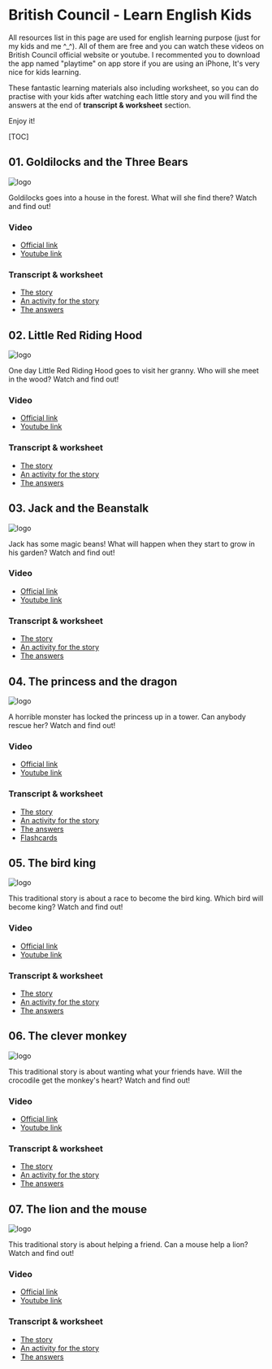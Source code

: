 # British Council - Learn English Kids

All resources list in this page are used for english learning purpose (just for my kids and me ^_^). All of them are free and you can watch these videos on British Council official website or youtube. I recommented you to download the app named "playtime" on app store if you are using an iPhone, It's very nice for kids learning. 

These fantastic learning materials also including worksheet, so you can do practise with your kids after watching each little story and you will find the answers at the end of **transcript & worksheet** section.

Enjoy it!

[TOC]

## 01. Goldilocks and the Three Bears

![logo](./01.Goldilocks-and-the-Three-Bears/logo.jpeg)

Goldilocks goes into a house in the forest. What will she find there? Watch and find out!

### Video

* [Official link](https://learnenglishkids.britishcouncil.org/short-stories/goldilocks-and-the-three-bears)
* [Youtube link](https://www.youtube.com/watch?v=Oaw-d3r_gIc)

### Transcript & worksheet

* [The story](./01.Goldilocks-and-the-Three-Bears/short-stories-goldilocks-and-the-three-bears-transcript.pdf)
* [An activity for the story](./01.Goldilocks-and-the-Three-Bears/short-stories-goldilocks-and-the-three-bears-worksheet.pdf)
* [The answers](./01.Goldilocks-and-the-Three-Bears/short-stories-goldilocks-and-the-three-bears-answers.pdf)

## 02. Little Red Riding Hood

![logo](./02.Little-Red-Riding-Hood/logo.jpeg)

One day Little Red Riding Hood goes to visit her granny. Who will she meet in the wood? Watch and find out!

### Video

* [Official link](https://learnenglishkids.britishcouncil.org/short-stories/little-red-riding-hood)
* [Youtube link](https://www.youtube.com/watch?v=GbzMC6qAzVU)

### Transcript & worksheet

* [The story](./02.Little-Red-Riding-Hood/short-stories-little-red-riding-hood-transcript.pdf)
* [An activity for the story](./02.Little-Red-Riding-Hood/short-stories-little-red-riding-hood-worksheet.pdf)
* [The answers](./02.Little-Red-Riding-Hood/short-stories-little-red-riding-hood-answers.pdf)

## 03. Jack and the Beanstalk

![logo](./03.Jack-and-the-Beanstalk/logo.jpeg)

Jack has some magic beans! What will happen when they start to grow in his garden? Watch and find out!

### Video

* [Official link](https://learnenglishkids.britishcouncil.org/short-stories/jack-and-the-beanstalk)
* [Youtube link](https://www.youtube.com/watch?v=rKB1_wBueFM&t=15s)

### Transcript & worksheet

* [The story](./03.Jack-and-the-Beanstalk/short-stories-jack-and-the-beanstalk-transcript.pdf)
* [An activity for the story](./03.Jack-and-the-Beanstalk/short-stories-jack-and-the-beanstalk-worksheet.pdf)
* [The answers](./03.Jack-and-the-Beanstalk/short-stories-jack-and-the-beanstalk-answers.pdf)


## 04. The princess and the dragon

![logo](./04.The-princess-and-the-dragon/logo.jpeg)

A horrible monster has locked the princess up in a tower. Can anybody rescue her? Watch and find out!

### Video

* [Official link](https://learnenglishkids.britishcouncil.org/short-stories/the-princess-and-the-dragon)
* [Youtube link](https://www.youtube.com/watch?v=oepRTA4s4XM)

### Transcript & worksheet

* [The story](./04.The-princess-and-the-dragon/short-stories-the-princess-and-the-dragon-transcript.pdf)
* [An activity for the story](./04.The-princess-and-the-dragon/short-stories-the-princess-and-the-dragon-worksheet.pdf)
* [The answers](./04.The-princess-and-the-dragon/short-stories-the-princess-and-the-dragon-answers.pdf)
* [Flashcards](./04.The-princess-and-the-dragon/stories-the-princess-and-the-dragon-flashcards.pdf)


## 05. The bird king

![logo](./05.The-bird-king/logo.jpeg)

This traditional story is about a race to become the bird king. Which bird will become king? Watch and find out!

### Video

* [Official link](https://learnenglishkids.britishcouncil.org/short-stories/the-bird-king)
* [Youtube link](https://www.youtube.com/watch?v=sn1_4Iqn6TY&t=9s)

### Transcript & worksheet

* [The story](./05.The-bird-king/short-stories-story-time-the-bird-king-transcript.pdf)
* [An activity for the story](./05.The-bird-king/short-stories-story-time-the-bird-king-worksheet.pdf)
* [The answers](./05.The-bird-king/short-stories-story-time-the-bird-king-answers.pdf)


## 06. The clever monkey

![logo](./06.The-clever-monkey/logo.jpg)

This traditional story is about wanting what your friends have. Will the crocodile get the monkey's heart? Watch and find out!

### Video

* [Official link](https://learnenglishkids.britishcouncil.org/short-stories/the-clever-monkey)
* [Youtube link](https://www.youtube.com/watch?v=uWzjLu7e6KM&t=3s)

### Transcript & worksheet

* [The story](./06.The-clever-monkey/short-stories-story-time-the-clever-monkey-transcript.pdf)
* [An activity for the story](./06.The-clever-monkey/short-stories-story-time-the-clever-monkey-worksheet.pdf)
* [The answers](./06.The-clever-monkey/short-stories-story-time-the-clever-monkey-answers.pdf)


## 07. The lion and the mouse

![logo](./07.The-lion-and-the-mouse/logo.jpg)

This traditional story is about helping a friend. Can a mouse help a lion? Watch and find out!

### Video

* [Official link](https://learnenglishkids.britishcouncil.org/short-stories/the-lion-and-the-mouse)
* [Youtube link](https://www.youtube.com/watch?v=TVOBACpbTHc)

### Transcript & worksheet

* [The story](./07.The-lion-and-the-mouse/short-stories-story-time-the-lion-and-the-mouse-transcript.pdf)
* [An activity for the story](./07.The-lion-and-the-mouse/short-stories-story-time-the-lion-and-the-mouse-worksheet.pdf)
* [The answers](./07.The-lion-and-the-mouse/short-stories-story-time-the-lion-and-the-mouse-answers.pdf)
